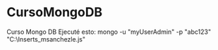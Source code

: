 # CursoMongoDB
Curso Mongo DB
Ejecuté esto:
mongo -u "myUserAdmin" -p "abc123" "C:\Inserts_msanchezle.js"
